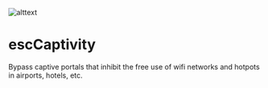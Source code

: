 
![alttext][logo]
# escCaptivity
Bypass captive portals that inhibit the free use of wifi networks and hotpots in airports, hotels, etc.


















[logo]: https://github.com/drpdeadredd/escCaptivity/blob/36e69fe53ce2ba162d1eda1281eba7d772a76626/common/images/escCapLogo.png 
